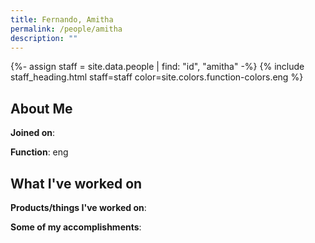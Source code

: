 ```yaml
---
title: Fernando, Amitha
permalink: /people/amitha
description: ""
---
```


{%- assign staff = site.data.people | find: "id", "amitha" -%}
{% include staff_heading.html staff=staff color=site.colors.function-colors.eng %}

## About Me

**Joined on**: 

**Function**: eng

## What I've worked on

**Products/things I've worked on**:


**Some of my accomplishments**:

